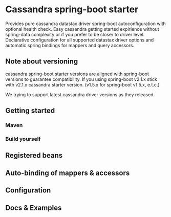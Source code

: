 # Cassandra spring-boot starter
Provides pure cassandra datastax driver spring-boot autoconfiguration with optional health check.
Easy cassandra getting started expirience without spring-data complexity or if you prefer to be closer to driver level.
Declarative configuration for all supported datastax driver options and automatic spring bindings for mappers and query accessors.


## Note about versioning
cassandra spring-boot starter versions are aligned with spring-boot versions to guarantee compatibility.
If you using spring-boot v2.1.x stick with v2.1.x cassandra starter version. (v1.5.x for spring-boot v1.5.x, e.t.c.)

We trying to support latest cassandra driver versions as they released.

## Getting started
### Maven
### Build yourself


## Registered beans

## Auto-binding of mappers & accessors

## Configuration

## Docs & Examples

